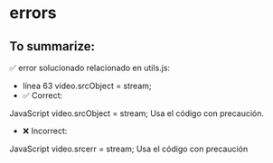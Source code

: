
# errors

## To summarize:

✅ error solucionado relacionado en utils.js:
- línea 63  video.srcObject = stream;
- ✅ Correct:

JavaScript
video.srcObject = stream;
Usa el código con precaución.

- ❌ Incorrect:

JavaScript
video.srcerr = stream;
Usa el código con precaución